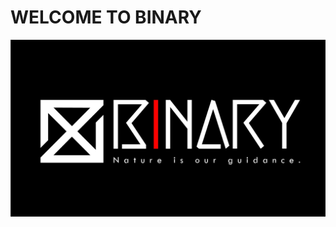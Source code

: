 # WELCOME TO BINARY

![binary](https://github.com/justlorain/justlorain/blob/main/images/BINARY.jpg)
